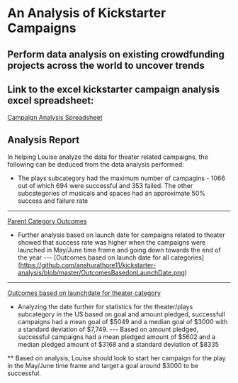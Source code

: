 # An Analysis of Kickstarter Campaigns
Perform data analysis on existing crowdfunding projects across the world to uncover trends
---
Link to the excel kickstarter campaign analysis excel spreadsheet:
---
[Campaign Analysis Spreadsheet](https://github.com/anshurathore11/kickstarter-analysis/data-1-1-3-StarterBook.xlsx)

## Analysis Report
In helping Louise analyze the data for theater related campaigns, the following can be deduced from the data analysis performed:
* The plays subcategory had the maximum number of campagins - 1066 out of which 694 were successful and 353 failed. The other subcategories of musicals and spaces had an approximate 50% success and failure rate
---
[Parent Category Outcomes](https://github.com/anshurathore11/kickstarter-analysis/blob/master/ParentCategoryOutcomes.png)
* Further analysis based on launch date for campaigns related to theater showed that success rate was higher when the campaigns were launched in May/June time frame and going down towards the end of the year ---
[Outcomes based on launch date for all categories] (https://github.com/anshurathore11/kickstarter-analysis/blob/master/OutcomesBasedonLaunchDate.png)
---
[Outcomes based on launchdate for theater category](https://github.com/anshurathore11/kickstarter-analysis/blob/master/OutcomesBasedonLaunchDate.png)
* Analyzing the date further for statistics for the theater/plays subcategory in the US based on goal and amount pledged, successfull campaigns had a mean goal of $5049 and a median goal of $3000 with a standard deviation of $7,749. ---
Based on amount pledged, successful campaigns had a mean pledged amount of $5602 and a median pledged amount of $3168 and a standard deviation of $8335

** Based on analysis, Louise should look to start her campaign for the play in the May/June time frame and target a goal around $3000 to be successful. 
